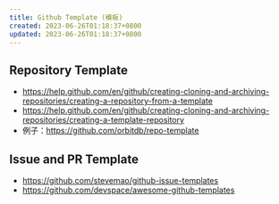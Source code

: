 ```yaml
---
title: Github Template (模板)
created: 2023-06-26T01:18:37+0800
updated: 2023-06-26T01:18:37+0800
---
```



## Repository Template

- https://help.github.com/en/github/creating-cloning-and-archiving-repositories/creating-a-repository-from-a-template
- https://help.github.com/en/github/creating-cloning-and-archiving-repositories/creating-a-template-repository
- 例子：https://github.com/orbitdb/repo-template

## Issue and PR Template

- https://github.com/stevemao/github-issue-templates
- https://github.com/devspace/awesome-github-templates
